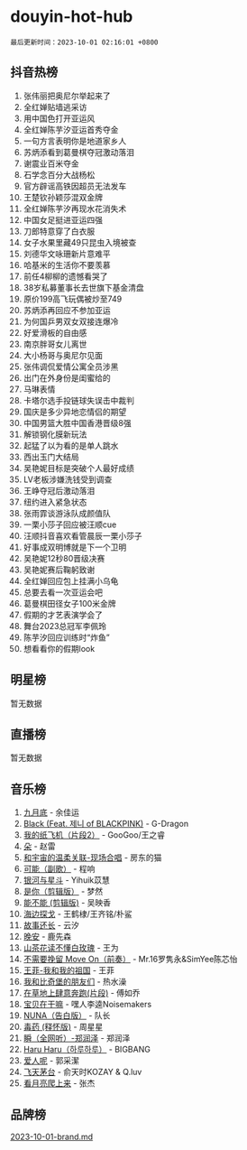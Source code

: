 # douyin-hot-hub

`最后更新时间：2023-10-01 02:16:01 +0800`

## 抖音热榜

1. 张伟丽把奥尼尔举起来了
1. 全红婵贴墙逃采访
1. 用中国色打开亚运风
1. 全红婵陈芋汐亚运首秀夺金
1. 一句方言表明你是地道家乡人
1. 苏炳添看到葛曼棋夺冠激动落泪
1. 谢震业百米夺金
1. 石学念百分大战杨松
1. 官方辟谣高铁因超员无法发车
1. 王楚钦孙颖莎混双金牌
1. 全红婵陈芋汐再现水花消失术
1. 中国女足挺进亚运四强
1. 刀郎特意穿了白衣服
1. 女子水果里藏49只昆虫入境被查
1. 刘德华文咏珊新片意难平
1. 哈基米的生活你不要羡慕
1. 前任4柳柳的遗憾看哭了
1. 38岁私募董事长去世旗下基金清盘
1. 原价199高飞玩偶被炒至749
1. 苏炳添再回应不参加亚运
1. 为何国乒男双女双接连爆冷
1. 好爱滑板的自由感
1. 南京胖哥女儿离世
1. 大小杨哥与奥尼尔见面
1. 张伟调侃爱情公寓全员涉黑
1. 出门在外身份是闺蜜给的
1. 马琳表情
1. 卡塔尔选手投链球失误击中裁判
1. 国庆是多少异地恋情侣的期望
1. 中国男篮大胜中国香港晋级8强
1. 解锁钢化膜新玩法
1. 起猛了以为看的是单人跳水
1. 西出玉门大结局
1. 吴艳妮目标是突破个人最好成绩
1. LV老板涉嫌洗钱受到调查
1. 王峥夺冠后激动落泪
1. 纽约进入紧急状态
1. 张雨霏谈游泳队成颜值队
1. 一栗小莎子回应被汪顺cue
1. 汪顺抖音喜欢看管晨辰一栗小莎子
1. 好事成双明博就是下一个卫明
1. 吴艳妮12秒80晋级决赛
1. 吴艳妮赛后鞠躬致谢
1. 全红婵回应包上挂满小乌龟
1. 总要去看一次亚运会吧
1. 葛曼棋田径女子100米金牌
1. 假期的才艺表演学会了
1. 舞台2023总冠军李佩玲
1. 陈芋汐回应训练时“炸鱼”
1. 想看看你的假期look

## 明星榜

暂无数据

## 直播榜

暂无数据

## 音乐榜

1. [九月底](https://sf6-cdn-tos.douyinstatic.com/obj/tos-cn-ve-2774/oMfewG4PDTFhF8iz3OGQ7ABH5i6fCgnMaoCbzZ) - 余佳运
1. [Black (Feat. 제니 of BLACKPINK)](https://sf3-cdn-tos.douyinstatic.com/obj/tos-cn-ve-2774/2eb92e2debbe4fe0a552bc099aef7f28) - G-Dragon
1. [我的纸飞机（片段2）](https://sf3-cdn-tos.douyinstatic.com/obj/tos-cn-ve-2774/oM2ZrKcg2CD5AeRB2gkeXOFB1IxAGJdZPazYHf) - GooGoo/王之睿
1. [朵](https://sf6-cdn-tos.douyinstatic.com/obj/tos-cn-ve-2774/932f5bdfcd7c47b880525e92ab8a4999) - 赵雷
1. [和宇宙的温柔关联-现场合唱](https://sf6-cdn-tos.douyinstatic.com/obj/tos-cn-ve-2774/o0hONGDYQBgk0e5bqDeQOonVmncA6tC2nBwZLT) - 房东的猫
1. [可能（副歌）](https://sf3-cdn-tos.douyinstatic.com/obj/tos-cn-ve-2774/cde1731888894259b333569393c2fb51) - 程响
1. [银河与星斗](https://sf6-cdn-tos.douyinstatic.com/obj/tos-cn-ve-2774/3cc0bf5f0ef140f7b6743a631bcf3c58) - Yihuik苡慧
1. [是你（剪辑版）](https://sf3-cdn-tos.douyinstatic.com/obj/tos-cn-ve-2774/46019dae783c4c969944217fe1cfafc4) - 梦然
1. [能不能 (剪辑版)](https://sf6-cdn-tos.douyinstatic.com/obj/tos-cn-ve-2774/fc4a6c45b4a34277ba4088e1d7fdff98) - 吴映香
1. [海边探戈](https://sf6-cdn-tos.douyinstatic.com/obj/tos-cn-ve-2774/os9gE0VQCGqt6VQkZDyBBYvfSDY0QFe3vVmubn) - 王鹤棣/王齐铭/朴鲨
1. [故事还长](https://sf3-cdn-tos.douyinstatic.com/obj/tos-cn-ve-2774/30a26758c8594f0ab81ac675c33ee2c5) - 云汐
1. [晚安](https://sf6-cdn-tos.douyinstatic.com/obj/tos-cn-ve-2774/a724c5e224464218839820f4e4fd632f) - 鹿先森
1. [山茶花读不懂白玫瑰](https://sf3-cdn-tos.douyinstatic.com/obj/tos-cn-ve-2774/osfn8B7DktrRHEPJgPCfDbw7QDQEkwC16BxZg9) - 王为
1. [不需要挽留 Move On（前奏）](https://sf3-cdn-tos.douyinstatic.com/obj/tos-cn-ve-2774/ooCBhgCCkF4nExzQL9WZSUbitfA8IsDkgQIYhe) - Mr.16罗隽永&SimYee陈芯怡
1. [王菲-我和我的祖国](https://sf6-cdn-tos.douyinstatic.com/obj/tos-cn-ve-2774/3ef0f373017541e18566595c96123cab) - 王菲
1. [我和比奇堡的朋友们](https://sf6-cdn-tos.douyinstatic.com/obj/tos-cn-ve-2774/f0505db981ea4a6d91453a15924a82aa) - 热水澡
1. [在草地上肆意奔跑(片段)](https://sf6-cdn-tos.douyinstatic.com/obj/tos-cn-ve-2774/8831d494742f45dabdfa8adb8b817259) - 傅如乔
1. [宝贝在干嘛](https://sf6-cdn-tos.douyinstatic.com/obj/tos-cn-ve-2774/okW4hBCfJI5B2ZEgTCtikhMW7IafzNrBQIYkpJ) - 嘿人李逵Noisemakers
1. [NUNA（告白版）](https://sf6-cdn-tos.douyinstatic.com/obj/tos-cn-ve-2774/a65828cbd8ce41a78a430a58b49f4feb) - 队长
1. [毒药 (释怀版)](https://sf3-cdn-tos.douyinstatic.com/obj/tos-cn-ve-2774/oYILMEAzspdZBIzy4frJNB8ZHPHWAhiwowd4Ad) - 周星星
1. [瞬（全网听）-郑润泽](https://sf6-cdn-tos.douyinstatic.com/obj/tos-cn-ve-2774/o4Vb9eJZClCZTnRQYy0BRSeHGrDtrkrQgIBvQt) - 郑润泽
1. [Haru Haru（하루하루）](https://sf3-cdn-tos.douyinstatic.com/obj/tos-cn-ve-2774/940c04aa98154ee7bdbaaa2ad9f28aec) - BIGBANG
1. [爱人呢](https://sf3-cdn-tos.douyinstatic.com/obj/tos-cn-ve-2774/2041dc10f3c442f1992b439a00eaf2ba) - 郭采潔
1. [飞天茅台](https://sf6-cdn-tos.douyinstatic.com/obj/tos-cn-ve-2774/o4GhTV5kIuMWmC2Ai1WzNglssgBfQaqQCSLxUU) - 俞天时KOZAY & Q.luv
1. [看月亮爬上来](https://sf6-cdn-tos.douyinstatic.com/obj/tos-cn-ve-2774/356c324112764016b25295e535f2daf0) - 张杰

## 品牌榜

[2023-10-01-brand.md](2023-10-01-brand.md)
